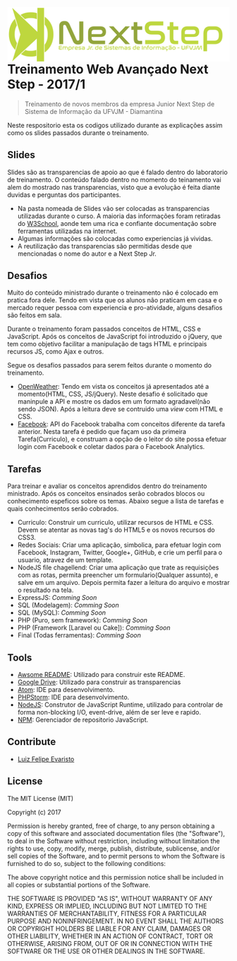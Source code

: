 <img src="logo_ns.png" align="right" />

# Treinamento Web Avançado Next Step - 2017/1
> Treinamento de novos membros da empresa Junior Next Step de Sistema de Informação da UFVJM - Diamantina

Neste respositorio esta os codigos utilizado durante as explicações assim como os slides passados durante o treinamento.

## Slides

Slides são as transparencias de apoio ao que é falado dentro do laboratorio de treinamento. 
O conteúdo falado dentro no momento do teinamento vai alem do mostrado nas transparencias, visto que a evolução é feita diante duvidas e perguntas dos participantes.

- Na pasta nomeada de Slides vão ser colocadas as transparencias utilizadas durante o curso. A maioria das informações foram retiradas do [W3School](https://www.w3schools.com), aonde tem uma rica e confiante documentação sobre ferramentas utilizadas na internet.
- Algumas informações são colocadas como experiencias já vividas.
- A reutilização das transparencias são permitidas desde que mencionadas o nome do autor e a Next Step Jr.

## Desafios

Muito do conteúdo ministrado durante o treinamento não é colocado em pratica fora dele. Tendo em vista que os alunos não praticam em casa e o mercado requer pessoa com experiencia e pro-atividade, alguns desafios são feitos em sala.

Durante o treinamento foram passados conceitos de HTML, CSS e JavaScript. Após os conceitos de JavaScript foi introduzido o jQuery, que tem como objetivo facilitar a manipulação de tags HTML e principais recursos JS, como Ajax e outros.

Segue os desafios passados para serem feitos durante o momento do treinamento.

- [OpenWeather](https://openweathermap.org): 
Tendo em vista os conceitos já apresentados até a momento(HTML, CSS, JS/jQuery). Neste desafio é solicitado que maninpule a API e mostre os dados em um formato agradavel(não sendo JSON). Após a leitura deve se contruido uma *view* com HTML e CSS.
- [Facebook](https://developers.facebook.com): API do Facebook trabalha com conceitos diferente da tarefa anterior. Nesta tarefa é pedido que façam uso da primeira Tarefa(Curriculo), e construam a opção de o leitor do site possa efetuar login com Facebook e coletar dados para o Facebook Analytics.

## Tarefas

Para treinar e avaliar os conceitos aprendidos dentro do treinamento ministrado. Após os conceitos ensinados serão cobrados blocos ou conhecimento espeficos sobre os temas. 
Abaixo segue a lista de tarefas e quais conhecimentos serão cobrados.

- Curriculo: Construir um curriculo, utilizar recursos de HTML e CSS. Devem se atentar as novas tag's do HTML5 e os novos recursos do CSS3.
- Redes Sociais: Criar uma aplicação, simbolica, para efetuar login com Facebook, Instagram, Twitter, Google+, GitHub, e crie um perfil para o usuario, atravez de um template.
- NodeJS file chagellend: Criar uma aplicação que trate as requisições com as rotas, permita preencher um formulario(Qualquer assunto), e salve em um arquivo. Depois permita fazer a leitura do arquivo e mostrar o resultado na tela.
- ExpressJS: *Comming Soon*
- SQL (Modelagem): *Comming Soon*
- SQL (MySQL): *Comming Soon*
- PHP (Puro, sem framework): *Comming Soon*
- PHP (Framework [Laravel ou Cake]): *Comming Soon*
- Final (Todas ferramentas): *Comming Soon*

## Tools

- [Awsome README](https://github.com/sindresorhus/awesome): Utilizado para construir este README.
- [Google Drive](https://drive.google.com): Utilizado para construir as transparencias
- [Atom](https://atom.io): IDE para desenvolvimento.
- [PHPStorm](https://www.jetbrains.com/phpstorm/): IDE para desenvolvimento.
- [NodeJS](https://nodejs.org/): Construtor de JavaScript Runtime, utilizado para controlar de forma non-blocking I/O, event-drive, além de ser leve e rapido.
- [NPM](https://npmjs.com): Gerenciador de repositorio JavaScript.

## Contribute

- [Luiz Felipe Evaristo](https://github.com/LFelipeEB)

## License

The MIT License (MIT) 

Copyright (c) 2017 

 Permission is hereby granted, free of charge, to any person obtaining a copy of this software and associated documentation files (the "Software"), to deal in the Software without restriction, including without limitation the rights to use, copy, modify, merge, publish, distribute, sublicense, and/or sell copies of the Software, and to permit persons to whom the Software is furnished to do so, subject to the following conditions: 

 The above copyright notice and this permission notice shall be included in all copies or substantial portions of the Software. 

 THE SOFTWARE IS PROVIDED "AS IS", WITHOUT WARRANTY OF ANY KIND, EXPRESS OR IMPLIED, INCLUDING BUT NOT LIMITED TO THE WARRANTIES OF MERCHANTABILITY, FITNESS FOR A PARTICULAR PURPOSE AND NONINFRINGEMENT. IN NO EVENT SHALL THE AUTHORS OR COPYRIGHT HOLDERS BE LIABLE FOR ANY CLAIM, DAMAGES OR OTHER LIABILITY, WHETHER IN AN ACTION OF CONTRACT, TORT OR OTHERWISE, ARISING FROM, OUT OF OR IN CONNECTION WITH THE SOFTWARE OR THE USE OR OTHER DEALINGS IN THE SOFTWARE. 

